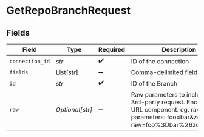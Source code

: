 # GetRepoBranchRequest


## Fields

| Field                                                                                                                                            | Type                                                                                                                                             | Required                                                                                                                                         | Description                                                                                                                                      |
| ------------------------------------------------------------------------------------------------------------------------------------------------ | ------------------------------------------------------------------------------------------------------------------------------------------------ | ------------------------------------------------------------------------------------------------------------------------------------------------ | ------------------------------------------------------------------------------------------------------------------------------------------------ |
| `connection_id`                                                                                                                                  | *str*                                                                                                                                            | :heavy_check_mark:                                                                                                                               | ID of the connection                                                                                                                             |
| `fields`                                                                                                                                         | List[*str*]                                                                                                                                      | :heavy_minus_sign:                                                                                                                               | Comma-delimited fields to return                                                                                                                 |
| `id`                                                                                                                                             | *str*                                                                                                                                            | :heavy_check_mark:                                                                                                                               | ID of the Branch                                                                                                                                 |
| `raw`                                                                                                                                            | *Optional[str]*                                                                                                                                  | :heavy_minus_sign:                                                                                                                               | Raw parameters to include in the 3rd-party request. Encoded as a URL component. eg. raw parameters: foo=bar&zoo=bar -> raw=foo%3Dbar%26zoo%3Dbar |